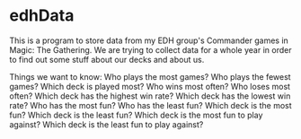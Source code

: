 # edhData
This is a program to store data from my EDH group's Commander games in Magic: The Gathering.  We are trying to collect data for a whole year in order to find out some stuff about our decks and about us.

Things we want to know:
Who plays the most games?
Who plays the fewest games?
Which deck is played most?
Who wins most often?
Who loses most often?
Which deck has the highest win rate?
Which deck has the lowest win rate?
Who has the most fun?
Who has the least fun?
Which deck is the most fun?
Which deck is the least fun?
Which deck is the most fun to play against?
Which deck is the least fun to play against?
